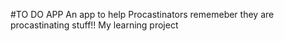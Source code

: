 #TO DO APP
An app to help Procastinators rememeber they are procastinating stuff!! My learning project
